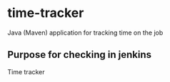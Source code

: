 # time-tracker
Java (Maven) application for tracking time on the job


## Purpose for checking in jenkins
Time tracker
